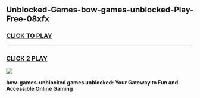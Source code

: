 
## Unblocked-Games-bow-games-unblocked-Play-Free-08xfx
<h3>
<a href="https://premium76.site?title=bow-games-unblocked&ref=21A">CLICK TO PLAY</a></h3>
<hr>

<h3>
<a href="https://premium76.site?title=bow-games-unblocked&ref=21A">CLICK 2 PLAY</a>
  
</h3>

<a href="https://premium76.site?title=bow-games-unblocked&ref=21A"><img src="https://clearcache.store/games.png"></a>


**bow-games-unblocked games unblocked: Your Gateway to Fun and Accessible Online Gaming**
